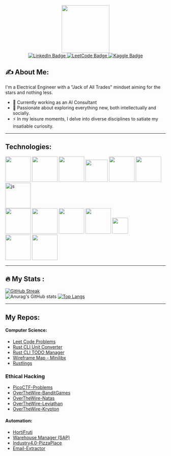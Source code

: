 
<div id="header" align="center">
  <img src="https://github.com/Yata-ta/Yata-ta/assets/98527071/a564de39-80e6-4ae6-8987-384ff82813ce" width="150"/>
</div>

<div id="badges" align="center">
  <a href="https://www.linkedin.com/in/jose-rodrigues-868676225/">
    <img src="https://img.shields.io/badge/LinkedIn-blue?style=for-the-badge&logo=linkedin&logoColor=white" alt="LinkedIn Badge"/>
  </a>
  <a href="https://leetcode.com/u/Jose_Rodrigues/">
    <img src="https://img.shields.io/badge/-LeetCode-FFA116?style=for-the-badge&logo=LeetCode&logoColor=black" alt="LeetCode Badge"/>
  </a>
    <a href="https://www.kaggle.com/yatata1">
    <img src="https://img.shields.io/badge/Kaggle-20BEFF?style=for-the-badge&logo=Kaggle&logoColor=white" alt="Kaggle Badge"/>
  </a>
</div>

<div id="header" align="center">
  <img src="https://komarev.com/ghpvc/?username=Yata-ta&style=flat-square&color=blue" alt=""/>
</div>


## :writing_hand: About Me:
I'm a Electrical Engineer with a "Jack of All Trades" mindset aiming for the stars and nothing less.

- :telescope: Currently working as an AI Consultant
- :rocket: Passionate about exploring everything new, both intellectually and socially.
- :zap: In my leisure moments, I delve into diverse disciplines to satiate my insatiable curiosity.

---
## Technologies:

<img src="https://github.com/Yata-ta/Yata-ta/assets/98527071/12a4a893-d89d-4be7-996b-b7693ce72409" width="80">
<img src="https://github.com/Yata-ta/Yata-ta/assets/98527071/5aed7a5a-3ea1-41db-ae4f-1cc65479256b" width="80">
<img src="https://github.com/Yata-ta/Yata-ta/assets/98527071/b8128554-ddbe-46d7-a725-b3b1cb0f15fd" width="80">
<img src="https://github.com/Yata-ta/Yata-ta/assets/98527071/8eea898b-ff67-4bdc-a4bc-010f4137d8f7" width="70">
<img src="https://github.com/Yata-ta/Yata-ta/assets/98527071/af363718-f587-45a8-b4e6-f2e29c14c031" width="80">
<img src="https://github.com/Yata-ta/Yata-ta/assets/98527071/ad5f03a8-d6f4-4ced-9316-e54fb80aeaff" width="80">
<img alt="js" src="https://github.com/user-attachments/assets/5201c558-51c4-463a-b65c-93cce74124c3" width="80" />

<br>
<img src="https://github.com/Yata-ta/Yata-ta/assets/98527071/dce1a943-1fca-4620-91c2-e24f38370b1c" width="80">
<img src="https://github.com/Yata-ta/Yata-ta/assets/98527071/3386be95-2b0a-41ff-b097-1227b41258dc" width="80">
<img src="https://github.com/Yata-ta/Yata-ta/assets/98527071/3750803f-6336-4b47-9ddf-bfb39c0757b4" width="80">
<img src="https://github.com/Yata-ta/Yata-ta/assets/98527071/4f9186ac-bb85-4601-88b0-e2a75115b2dd" height="80">
<img src="https://github.com/Yata-ta/Yata-ta/assets/98527071/f52913aa-17f2-439e-bde0-a26f8194554f" height="50">
<br>
<img src="https://github.com/user-attachments/assets/bf237e08-a531-49a5-9c10-993b310c86a9" width="80">
<img src="https://github.com/user-attachments/assets/7cd745ac-9030-4808-936d-536748bc5336" width="80">






---

## :fire: My Stats :

[![GitHub Streak](https://github-readme-streak-stats.herokuapp.com?user=Yata-ta&theme=gotham&hide_border=true&date_format=j%20M%5B%20Y%5D)](https://git.io/streak-stats)
<br>
![Anurag's GitHub stats](https://github-readme-stats.vercel.app/api?username=Yata-ta&show_icons=true&theme=gotham )
[![Top Langs](https://github-readme-stats.vercel.app/api/top-langs/?username=Yata-ta&layout=compact&theme=gotham )](https://github.com/anuraghazra/github-readme-stats)


---

## My Repos:

#### Computer Science:
- [Leet Code Problems](https://github.com/Yata-ta/LeetCode-Problems)
- [Rust CLI Unit Converter](https://github.com/Yata-ta/Unit_Converter-CLI)
- [Rust CLI TODO Manager](https://github.com/Yata-ta/TODO_Manager-CLI)
- [Wireframe Map - Minilibx](https://github.com/Yata-ta/Wireframe-Map-Minilibx)
- [Rustlings](https://github.com/Yata-ta/rustlings)

### Ethical Hacking
- [PicoCTF-Problems](https://github.com/Yata-ta/PicoCTF-Problems)
- [OverTheWire-BanditGames](https://github.com/Yata-ta/OverTheWire-BanditGames)
- [OverTheWire-Natas](https://github.com/Yata-ta/OverTheWire-Natas)
- [OverTheWire-Leviathan](https://github.com/Yata-ta/OverTheWire-Leviathan)
- [OverTheWire-Krypton](https://github.com/Yata-ta/OverTheWire-Krypton)

#### Automation:
- [HortiFruti](https://github.com/Yata-ta/HortiFruti)
- [Warehouse Manager (SAP)](https://github.com/Yata-ta/Warehouse-Manager)
- [Industry4.0-PizzaPlace](https://github.com/Yata-ta/Industry4.0-PizzaPlace)
- [Email-Extractor](https://github.com/Yata-ta/Email-Extractor)


